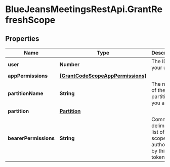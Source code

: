 # BlueJeansMeetingsRestApi.GrantRefreshScope

## Properties
Name | Type | Description | Notes
------------ | ------------- | ------------- | -------------
**user** | **Number** | The ID of your user. | [optional] 
**appPermissions** | [**[GrantCodeScopeAppPermissions]**](GrantCodeScopeAppPermissions.md) |  | [optional] 
**partitionName** | **String** | The name of the partition you are on. | [optional] 
**partition** | [**Partition**](Partition.md) |  | [optional] 
**bearerPermissions** | **String** | Comma-delimited list of scopes authorized by this token. | [optional] 


